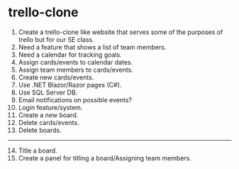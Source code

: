 # trello-clone

1. Create a trello-clone like website that serves some of the purposes of trello but for our SE class.
2. Need a feature that shows a list of team members.
3. Need a calendar for tracking goals.
4. Assign cards/events to calendar dates.
5. Assign team members to cards/events.
6. Create new cards/events.
7. Use .NET Blazor/Razor pages (C#).
8. Use SQL Server DB.
9. Email notifications on possible events?
10. Login feature/system.
11. Create a new board.
12. Delete cards/events.
13. Delete boards.
---------
14. Title a board.
15. Create a panel for titling a board/Assigning team members.
